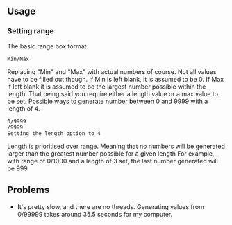 ## Usage
### Setting range
The basic range box format:
```
Min/Max
```
Replacing "Min" and "Max" with actual numbers of course.
Not all values have to be filled out though. If Min is left blank, it is assumed to be 0. If Max if left blank it is assumed to be the largest number possible within the length. That being said you require either a length value or a max value to be set.
Possible ways to generate number between 0 and 9999 with a length of 4.
```
0/9999
/9999
Setting the length option to 4
```
Length is prioritised over range. Meaning that no numbers will be generated larger than the greatest number possible for a given length
For example, with range of 0/1000 and a length of 3 set, the last number generated will be 999

## Problems
* It's pretty slow, and there are no threads. Generating values from 0/99999 takes around 35.5 seconds for my computer.